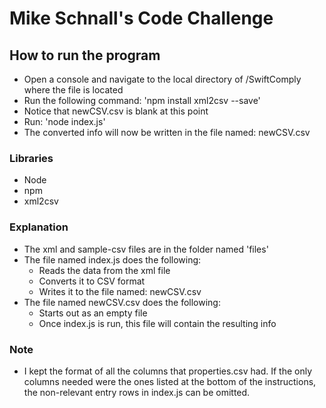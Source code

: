 # Mike Schnall's Code Challenge

## How to run the program
 - Open a console and navigate to the local directory of /SwiftComply where the file is located
 - Run the following command: 'npm install xml2csv --save'
 - Notice that newCSV.csv is blank at this point
 - Run: 'node index.js'
 - The converted info will now be written in the file named: newCSV.csv

### Libraries
 - Node
 - npm
 - xml2csv


### Explanation
 - The xml and sample-csv files are in the folder named 'files'
 - The file named index.js does the following:
   - Reads the data from the xml file
   - Converts it to CSV format
   - Writes it to the file named: newCSV.csv
 - The file named newCSV.csv does the following:
   - Starts out as an empty file
   - Once index.js is run, this file will contain the resulting info

### Note
 - I kept the format of all the columns that properties.csv had. If the only columns needed were the ones listed at the bottom of the instructions, the non-relevant entry rows in index.js can be omitted.